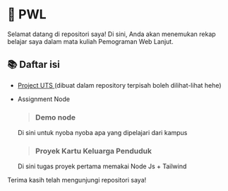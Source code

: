 # 🚀 PWL 

Selamat datang di repositori saya! Di sini, Anda akan menemukan rekap belajar saya dalam mata kuliah Pemograman Web Lanjut.

 ## 📚 Daftar isi
-  [Project UTS ](https://github.com/Elmosius/Project-UTS-PWL/edit/main/README.md)(dibuat dalam repository terpisah boleh dilihat-lihat hehe)
-  Assignment Node
   > ### Demo node
     Di sini untuk nyoba nyoba apa yang dipelajari dari kampus

   > ### Proyek Kartu Keluarga Penduduk
     Di sini tugas proyek pertama memakai Node Js + Tailwind
   
Terima kasih telah mengunjungi repositori saya!
